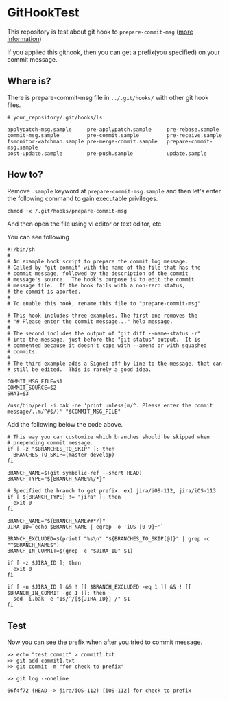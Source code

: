 # GitHookTest
This repository is test about git hook to ```prepare-commit-msg``` ([more information](https://git-scm.com/book/en/v2/Customizing-Git-Git-Hooks))

If you applied this githook, then you can get a prefix(you specified) on your commit message.


## Where is?
There is prepare-commit-msg file in `../.git/hooks/` with other git hook files.

```
# your_repository/.git/hooks/ls

applypatch-msg.sample     pre-applypatch.sample     pre-rebase.sample
commit-msg.sample         pre-commit.sample         pre-receive.sample
fsmonitor-watchman.sample pre-merge-commit.sample   prepare-commit-msg.sample
post-update.sample        pre-push.sample           update.sample
```

## How to?
Remove `.sample` keyword at `prepare-commit-msg.sample` and then let's enter the following command to gain executable privileges.

```
chmod +x /.git/hooks/prepare-commit-msg
```

And then open the file using vi editor or text editor, etc

You can see following

```
#!/bin/sh
#
# An example hook script to prepare the commit log message.
# Called by "git commit" with the name of the file that has the
# commit message, followed by the description of the commit
# message's source.  The hook's purpose is to edit the commit
# message file.  If the hook fails with a non-zero status,
# the commit is aborted.
#
# To enable this hook, rename this file to "prepare-commit-msg".

# This hook includes three examples. The first one removes the
# "# Please enter the commit message..." help message.
#
# The second includes the output of "git diff --name-status -r"
# into the message, just before the "git status" output.  It is
# commented because it doesn't cope with --amend or with squashed
# commits.
#
# The third example adds a Signed-off-by line to the message, that can
# still be edited.  This is rarely a good idea.

COMMIT_MSG_FILE=$1
COMMIT_SOURCE=$2
SHA1=$3

/usr/bin/perl -i.bak -ne 'print unless(m/^. Please enter the commit message/..m/^#$/)' "$COMMIT_MSG_FILE"
```

Add the following below the code above.

```
# This way you can customize which branches should be skipped when
# prepending commit message.
if [ -z "$BRANCHES_TO_SKIP" ]; then
  BRANCHES_TO_SKIP=(master develop)
fi

BRANCH_NAME=$(git symbolic-ref --short HEAD)
BRANCH_TYPE="${BRANCH_NAME%%/*}"

# Specified the branch to get prefix. ex) jira/iOS-112, jira/iOS-113
if [ ${BRANCH_TYPE} != "jira" ]; then
  exit 0
fi

BRANCH_NAME="${BRANCH_NAME##*/}"
JIRA_ID=`echo $BRANCH_NAME | egrep -o 'iOS-[0-9]+'`

BRANCH_EXCLUDED=$(printf "%s\n" "${BRANCHES_TO_SKIP[@]}" | grep -c "^$BRANCH_NAME$")
BRANCH_IN_COMMIT=$(grep -c "$JIRA_ID" $1)

if [ -z $JIRA_ID ]; then
  exit 0
fi

if [ -n $JIRA_ID ] && ! [[ $BRANCH_EXCLUDED -eq 1 ]] && ! [[ $BRANCH_IN_COMMIT -ge 1 ]]; then
  sed -i.bak -e "1s/^/[${JIRA_ID}] /" $1
fi
```

## Test
Now you can see the prefix when after you tried to commit message. 

```
>> echo "test commit" > commit1.txt
>> git add commit1.txt
>> git commit -m "for check to prefix"

>> git log --oneline

66f4f72 (HEAD -> jira/iOS-112) [iOS-112] for check to prefix
```
